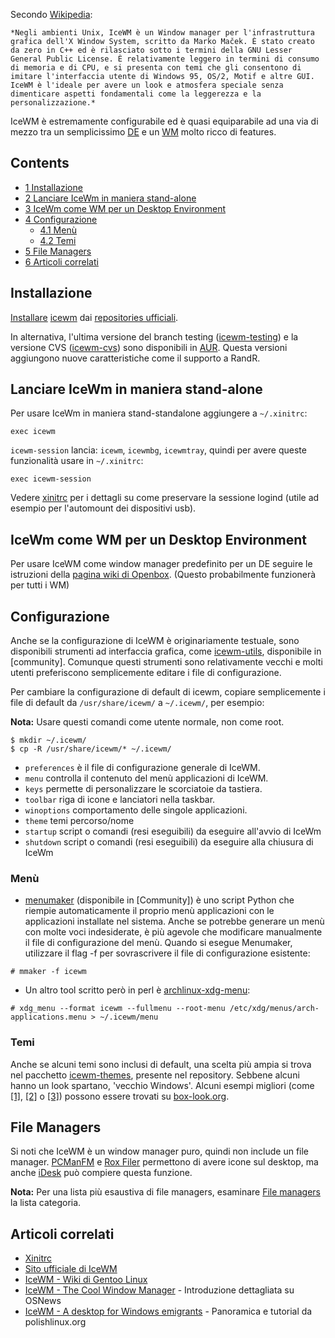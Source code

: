 Secondo [Wikipedia](http://it.wikipedia.org/wiki/Icewm):

	*Negli ambienti Unix, IceWM è un Window manager per l'infrastruttura grafica dell'X Window System, scritto da Marko Maček. È stato creato da zero in C++ ed è rilasciato sotto i termini della GNU Lesser General Public License. È relativamente leggero in termini di consumo di memoria e di CPU, e si presenta con temi che gli consentono di imitare l'interfaccia utente di Windows 95, OS/2, Motif e altre GUI. IceWM è l'ideale per avere un look e atmosfera speciale senza dimenticare aspetti fondamentali come la leggerezza e la personalizzazione.*

IceWM è estremamente configurabile ed è quasi equiparabile ad una via di mezzo tra un semplicissimo [DE](/index.php/Desktop_Environment_(Italiano) "Desktop Environment (Italiano)") e un [WM](/index.php/Window_Manager_(Italiano) "Window Manager (Italiano)") molto ricco di features.

## Contents

*   [1 Installazione](#Installazione)
*   [2 Lanciare IceWm in maniera stand-alone](#Lanciare_IceWm_in_maniera_stand-alone)
*   [3 IceWm come WM per un Desktop Environment](#IceWm_come_WM_per_un_Desktop_Environment)
*   [4 Configurazione](#Configurazione)
    *   [4.1 Menù](#Men.C3.B9)
    *   [4.2 Temi](#Temi)
*   [5 File Managers](#File_Managers)
*   [6 Articoli correlati](#Articoli_correlati)

## Installazione

[Installare](/index.php/Pacman_(Italiano) "Pacman (Italiano)") [icewm](https://www.archlinux.org/packages/?name=icewm) dai [repositories ufficiali](/index.php/Official_Repositories_(Italiano) "Official Repositories (Italiano)").

In alternativa, l'ultima versione del branch testing ([icewm-testing](https://aur.archlinux.org/packages/icewm-testing/)) e la versione CVS ([icewm-cvs](https://aur.archlinux.org/packages/icewm-cvs/)) sono disponibili in [AUR](/index.php/AUR_(Italiano) "AUR (Italiano)"). Questa versioni aggiungono nuove caratteristiche come il supporto a RandR.

## Lanciare IceWm in maniera stand-alone

Per usare IceWm in maniera stand-standalone aggiungere a `~/.xinitrc`:

 `exec icewm` 

`icewm-session` lancia: `icewm`, `icewmbg`, `icewmtray`, quindi per avere queste funzionalità usare in `~/.xinitrc`:

 `exec icewm-session` 

Vedere [xinitrc](/index.php/Xinitrc_(Italiano) "Xinitrc (Italiano)") per i dettagli su come preservare la sessione logind (utile ad esempio per l'automount dei dispositivi usb).

## IceWm come WM per un Desktop Environment

Per usare IceWM come window manager predefinito per un DE seguire le istruzioni della [pagina wiki di Openbox](/index.php/Openbox_(Italiano)#Gestore_finestre_per_ambienti_desktop "Openbox (Italiano)"). (Questo probabilmente funzionerà per tutti i WM)

## Configurazione

Anche se la configurazione di IceWM è originariamente testuale, sono disponibili strumenti ad interfaccia grafica, come [icewm-utils](https://aur.archlinux.org/packages/icewm-utils/), disponibile in [community]. Comunque questi strumenti sono relativamente vecchi e molti utenti preferiscono semplicemente editare i file di configurazione.

Per cambiare la configurazione di default di icewm, copiare semplicemente i file di default da `/usr/share/icewm/` a `~/.icewm/`, per esempio:

**Nota:** Usare questi comandi come utente normale, non come root.

```
$ mkdir ~/.icewm/
$ cp -R /usr/share/icewm/* ~/.icewm/

```

*   `preferences` è il file di configurazione generale di IceWM.
*   `menu` controlla il contenuto del menù applicazioni di IceWM.
*   `keys` permette di personalizzare le scorciatoie da tastiera.
*   `toolbar` riga di icone e lanciatori nella taskbar.
*   `winoptions` comportamento delle singole applicazioni.
*   `theme` temi percorso/nome
*   `startup` script o comandi (resi eseguibili) da eseguire all'avvio di IceWm
*   `shutdown` script o comandi (resi eseguibili) da eseguire alla chiusura di IceWm

### Menù

*   [menumaker](https://www.archlinux.org/packages/?name=menumaker) (disponibile in [Community]) è uno script Python che riempie automaticamente il proprio menù applicazioni con le applicazioni installate nel sistema. Anche se potrebbe generare un menù con molte voci indesiderate, è più agevole che modificare manualmente il file di configurazione del menù. Quando si esegue Menumaker, utilizzare il flag -f per sovrascrivere il file di configurazione esistente:

```
# mmaker -f icewm

```

*   Un altro tool scritto però in perl è [archlinux-xdg-menu](https://www.archlinux.org/packages/?name=archlinux-xdg-menu):

```
# xdg_menu --format icewm --fullmenu --root-menu /etc/xdg/menus/arch-applications.menu > ~/.icewm/menu

```

### Temi

Anche se alcuni temi sono inclusi di default, una scelta più ampia si trova nel pacchetto [icewm-themes](https://www.archlinux.org/packages/?name=icewm-themes), presente nel repository. Sebbene alcuni hanno un look spartano, 'vecchio Windows'. Alcuni esempi migliori (come [[1]](http://box-look.org/content/show.php/Carbonit+Ice?content=146421%7Cquesto), [[2]](http://box-look.org/content/show.php/IceBuntu?content=62935%7Cquesto) o [[3]](http://box-look.org/content/show.php/IceClearlooks?content=96346%7Cquesto)) possono essere trovati su [box-look.org](http://www.box-look.org/index.php?xcontentmode=7311).

## File Managers

Si noti che IceWM è un window manager puro, quindi non include un file manager. [PCManFM](/index.php/PCManFM "PCManFM") e [Rox Filer](/index.php/ROX "ROX") permettono di avere icone sul desktop, ma anche [iDesk](/index.php/Idesk "Idesk") può compiere questa funzione.

**Nota:** Per una lista più esaustiva di file managers, esaminare [File managers](/index.php/Category:File_managers "Category:File managers") la lista categoria.

## Articoli correlati

*   [Xinitrc](/index.php/Xinitrc_(Italiano) "Xinitrc (Italiano)")
*   [Sito ufficiale di IceWM](http://www.icewm.org/)
*   [IceWM - Wiki di Gentoo Linux](http://en.gentoo-wiki.com/wiki/IceWM)
*   [IceWM - The Cool Window Manager](http://www.osnews.com/story.php/7774/IceWM--The-Cool-Window-Manager/) - Introduzione dettagliata su OSNews
*   [IceWM - A desktop for Windows emigrants](http://polishlinux.org/apps/window-managers/icewm-a-desktop-for-windows-emmigrants/) - Panoramica e tutorial da polishlinux.org